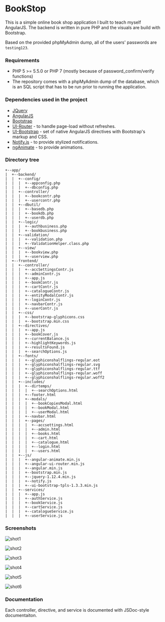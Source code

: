 # BookStop #

This is a simple online book shop application I built to teach myself AngularJS. The backend is written in pure PHP and the visuals are build with Bootstrap.  

Based on the provided phpMyAdmin dump, all of the users' passwords are `testing123`. 

### Requirements ###
 * PHP 5 >= 5.5.0 or PHP 7 (mostly because of password_confirm/verify functions)
 * The repository comes with a phpMyAdmin dump of the database, which is an SQL script that has to be run prior to running the application. 

### Dependencies used in the project ###
 * [JQuery](https://jquery.com/)
 * [AngularJS](https://www.angularjs.org/)
 * [Bootstrap](http://getbootstrap.com/)
 * [UI-Router](https://github.com/angular-ui/ui-router) - to handle page-load without refreshes. 
 * [UI-Bootstrap](https://angular-ui.github.io/bootstrap/) - set of native AngularJS directives with Bootstrap's markup and CSS.
 * [Notify.js](https://notifyjs.com/) - to provide stylized notifications.
 * [ngAnimate](https://docs.angularjs.org/api/ngAnimate) - to provide animations.

### Directory tree ###
```
+--app/  
|  +--backend/  
|  |  +--config/  
|  |  |  +--appconfig.php  
|  |  |  +--dbconfig.php  
|  |  +--controller/  
|  |  |  +--bookcontr.php  
|  |  |  +--usercontr.php  
|  |  +--dbutil/  
|  |  |  +--basedb.php  
|  |  |  +--bookdb.php  
|  |  |  +--userdb.php  
|  |  +--logic/  
|  |  |  +--authbusiness.php  
|  |  |  +--bookbusiness.php  
|  |  +--validation/  
|  |  |  +--validation.php  
|  |  |  +--ValidationHelper.class.php  
|  |  +--view/  
|  |  |  +--bookview.php  
|  |  |  +--userview.php  
|  +--frontend/  
|  |  +--controller/  
|  |  |  +--accSettingsContr.js  
|  |  |  +--adminContr.js  
|  |  |  +--app.js  
|  |  |  +--bookContr.js  
|  |  |  +--cartContr.js  
|  |  |  +--catalogueContr.js  
|  |  |  +--entityModalContr.js  
|  |  |  +--loginContr.js  
|  |  |  +--navbarContr.js  
|  |  |  +--userContr.js  
|  |  +--css/  
|  |  |  +--bootstrap-glyphicons.css  
|  |  |  +--bootstrap.min.css  
|  |  +--directives/  
|  |  |  +--app.js  
|  |  |  +--bookCover.js  
|  |  |  +--currentBalance.js  
|  |  |  +--highlightKeywords.js  
|  |  |  +--resultsFound.js  
|  |  |  +--searchOptions.js  
|  |  +--fonts/  
|  |  |  +--glyphiconshalflings-regular.eot  
|  |  |  +--glyphiconshalflings-regular.svg  
|  |  |  +--glyphiconshalflings-regular.ttf  
|  |  |  +--glyphiconshalflings-regular.woff  
|  |  |  +--glyphiconshalflings-regular.woff2  
|  |  +--includes/  
|  |  |  +--dirtemps/  
|  |  |  |  +--searchOptions.html  
|  |  |  +--footer.html  
|  |  |  +--modals/  
|  |  |  |  +--bookCopiesModal.html  
|  |  |  |  +--bookModal.html  
|  |  |  |  +--userModal.html  
|  |  |  +--navbar.html  
|  |  |  +--pages/  
|  |  |  |  +--accsettings.html  
|  |  |  |  +--admin.html  
|  |  |  |  +--books.html  
|  |  |  |  +--cart.html  
|  |  |  |  +--catalogue.html  
|  |  |  |  +--login.html  
|  |  |  |  +--users.html  
|  |  +--js/  
|  |  |  +--angular-animate.min.js  
|  |  |  +--angular-ui-router.min.js  
|  |  |  +--angular.min.js  
|  |  |  +--bootstrap.min.js  
|  |  |  +--jquery-1.12.4.min.js  
|  |  |  +--notify.js  
|  |  |  +--ui-bootstrap-tpls-1.3.3.min.js  
|  |  +--services/  
|  |  |  +--app.js  
|  |  |  +--authService.js  
|  |  |  +--bookService.js  
|  |  |  +--cartService.js  
|  |  |  +--catalogueService.js  
|  |  |  +--userService.js  
```

### Screenshots ###

![shot1](https://bytebucket.org/rpusec/bookshop/raw/f7493a80d56dc4e24278652c58ad8bbead474967/screenshots/shot1.png?token=841573bcf8c11d89284dd58f543bd3f8026b48e1)  

![shot2](https://bytebucket.org/rpusec/bookshop/raw/f7493a80d56dc4e24278652c58ad8bbead474967/screenshots/shot2.png?token=e9099bdce049856642ea59e603ddf53afdb49dbf)  

![shot3](https://bytebucket.org/rpusec/bookshop/raw/f7493a80d56dc4e24278652c58ad8bbead474967/screenshots/shot3.png?token=c8f5f45010a37f4ed9882ae4a4f77facfd8b5208)  

![shot4](https://bytebucket.org/rpusec/bookshop/raw/f7493a80d56dc4e24278652c58ad8bbead474967/screenshots/shot4.png?token=421fa90c3f357553114e4a0ab904b69ba66a8ac9)  

![shot5](https://bytebucket.org/rpusec/bookshop/raw/f7493a80d56dc4e24278652c58ad8bbead474967/screenshots/shot5.png?token=7dd8a3043b28d5f6abfda2a1554ade8df8b9622f) 

![shot6](https://bytebucket.org/rpusec/bookshop/raw/f7493a80d56dc4e24278652c58ad8bbead474967/screenshots/shot6.png?token=c33b47f77055065783fbd7cc34652262ebd88a0b)  

### Documentation ###

Each controller, directive, and service is documented with JSDoc-style documentaiton.